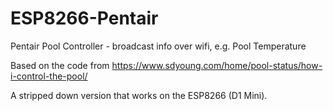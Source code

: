 # ESP8266-Pentair
Pentair Pool Controller - broadcast info over wifi, e.g. Pool Temperature

Based on the code from https://www.sdyoung.com/home/pool-status/how-i-control-the-pool/

A stripped down version that works on the ESP8266 (D1 Mini).
